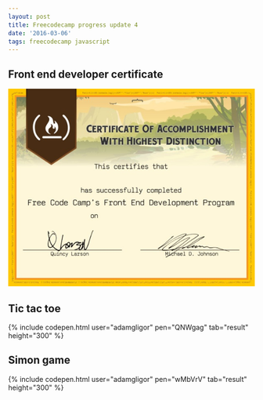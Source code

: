 ```yaml
---
layout: post
title: Freecodecamp progress update 4
date: '2016-03-06'
tags: freecodecamp javascript
---
```


## Front end developer certificate

![placeholder](/public/fcc1.jpg "freecodecamp front end development certificate")

## Tic tac toe

{% include codepen.html user="adamgligor" pen="QNWgag" tab="result" height="300" %}

## Simon game

{% include codepen.html user="adamgligor" pen="wMbVrV" tab="result" height="300" %}
